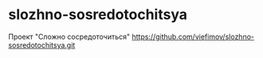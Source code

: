 # slozhno-sosredotochitsya
Проект "Сложно сосредоточиться"
https://github.com/viefimov/slozhno-sosredotochitsya.git
